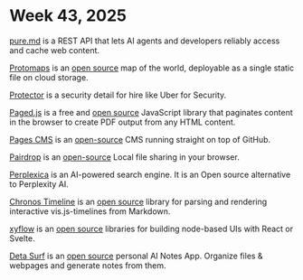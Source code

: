 # Week 43, 2025

[pure.md](https://pure.md) is a REST API that lets AI agents and developers reliably access and cache web content.

[Protomaps](https://protomaps.com) is an [open source](https://github.com/protomaps) map of the world, deployable as a single static file on cloud storage.

[Protector](https://www.protector.so) is a security detail for hire like Uber for Security.

[Paged.js](https://pagedjs.org/) is a free and [open source](https://gitlab.coko.foundation/pagedjs) JavaScript library that paginates content in the browser to create PDF output from any HTML content.

[Pages CMS](https://pagescms.org) is an [open-source](https://github.com/pages-cms/pages-cms) CMS running straight on top of GitHub.

[Pairdrop](https://pairdrop.net/) is an [open-source](https://github.com/schlagmichdoch/PairDrop) Local file sharing in your browser.

[Perplexica](https://github.com/ItzCrazyKns/Perplexica) is an AI-powered search engine. It is an Open source alternative to Perplexity AI.

[Chronos Timeline](https://clairefro.github.io/chronos-timeline-md/) is an [open source](https://github.com/clairefro/chronos-timeline-md) library for parsing and rendering interactive vis.js-timelines from Markdown.

[xyflow](https://xyflow.com) is an [open source](https://github.com/xyflow/xyflow) libraries for building node-based UIs with React or Svelte.

[Deta Surf](https://deta.surf) is an [open source](https://github.com/deta/surf) personal AI Notes App. Organize files & webpages and generate notes from them.
